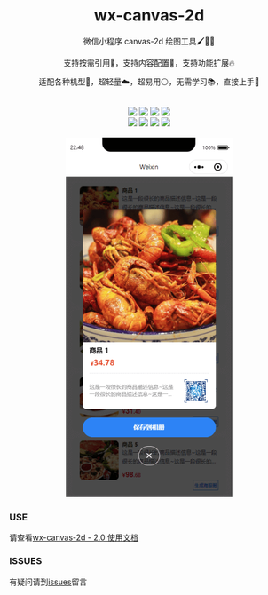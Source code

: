 <div align="center">
    <h1>wx-canvas-2d</h1>
    <p>微信小程序 canvas-2d 绘图工具🖌️🧑‍🎨</p>
    <p>支持按需引用🍃，支持内容配置🧩，支持功能扩展🔥</p>
    <p>适配各种机型📱，超轻量☁️，超易用⚪，无需学习📚️，直接上手🚀</p>
</div>
<br />
<div align="center">
    <img src="https://img.shields.io/badge/version-2.3.8-blue?style=flat-square&logo" />
    <img src="https://img.shields.io/badge/total%20%20size-33.08%20%20KB-brightgreen?style=flat-square&logo" />
    <img src="https://img.shields.io/badge/main%20%20size-6.70%20%20KB-brightgreen?style=flat-square&logo" />
    <img src="https://img.shields.io/npm/dt/wx-canvas-2d.svg?style=flat-square&logo=appveyor&logo" />
    <br />
    <img src="https://img.shields.io/github/issues/kiccer/wx-canvas-2d?style=flat-square&logo=appveyor&logo" />
    <img src="https://img.shields.io/github/forks/kiccer/wx-canvas-2d?style=flat-square&logo=appveyor&logo" />
    <img src="https://img.shields.io/github/stars/kiccer/wx-canvas-2d?style=flat-square&logo=appveyor&logo" />
    <img src="https://img.shields.io/github/license/kiccer/wx-canvas-2d?style=flat-square&logo=appveyor&logo" />
    <!-- <img src="https://img.shields.io/npm/dm/wx-canvas-2d.svg?style=flat-square&logo=appveyor&logo" />
    <img src="https://img.shields.io/npm/dw/wx-canvas-2d.svg?style=flat-square&logo=appveyor&logo" /> -->
</div>
<br />

<div align="center">
    <img src="./miniprogram/img/demo/1.png" width="300" />
</div>

### USE
请查看[wx-canvas-2d - 2.0 使用文档](https://kiccer.github.io/wx-canvas-2d/)

### ISSUES
有疑问请到[issues](https://github.com/kiccer/wx-canvas-2d/issues)留言
